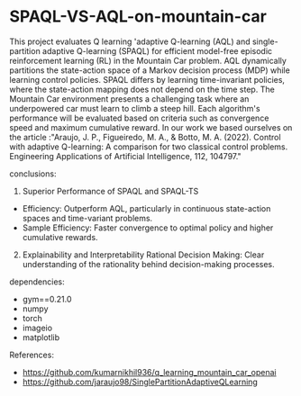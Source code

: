 # SPAQL-VS-AQL-on-mountain-car

This project evaluates Q learning 'adaptive Q-learning (AQL) and single-partition adaptive Q-learning (SPAQL) for efficient model-free episodic reinforcement learning (RL) in the Mountain Car problem. AQL dynamically partitions the state-action space of a Markov decision process (MDP) while learning control policies. SPAQL differs by learning time-invariant policies, where the state-action mapping does not depend on the time step. 
The Mountain Car environment presents a challenging task where an underpowered car must learn to climb a steep hill. Each algorithm's performance will be evaluated based on criteria such as convergence speed and maximum cumulative reward.
In our work we based ourselves on the article :"Araujo, J. P., Figueiredo, M. A., & Botto, M. A. (2022). Control with adaptive Q-learning: A comparison for two classical control problems. Engineering Applications of Artificial Intelligence, 112, 104797."

conclusions: 
1. Superior Performance of SPAQL and SPAQL-TS
  - Efficiency: Outperform AQL, particularly in continuous state-action spaces and time-variant problems.
  - Sample Efficiency: Faster convergence to optimal policy and higher cumulative rewards.
2. Explainability and Interpretability
 Rational Decision Making: Clear understanding of the rationality behind decision-making processes.

dependencies:
- gym==0.21.0
- numpy
- torch
- imageio
- matplotlib


References:
- https://github.com/kumarnikhil936/q_learning_mountain_car_openai
- https://github.com/jaraujo98/SinglePartitionAdaptiveQLearning
